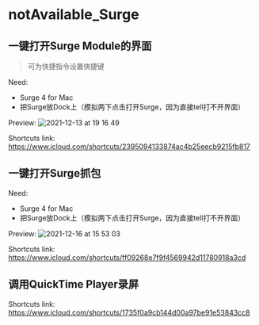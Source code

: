 # notAvailable_Surge


## 一键打开Surge Module的界面

> 可为快捷指令设置快捷键

Need:
- Surge 4 for Mac
- 把Surge放Dock上（模拟两下点击打开Surge，因为直接tell打不开界面）

Preview:
![2021-12-13 at 19 16 49](https://user-images.githubusercontent.com/96053129/145803531-dd823d1e-6f1e-43b6-8090-6735691966a0.gif)

Shortcuts link:
https://www.icloud.com/shortcuts/2395094133874ac4b25eecb9215fb817


## 一键打开Surge抓包

Need:
- Surge 4 for Mac
- 把Surge放Dock上（模拟两下点击打开Surge，因为直接tell打不开界面）

Preview:
![2021-12-16 at 15 53 03](https://user-images.githubusercontent.com/96053129/146330730-92e1b8e6-b629-43d8-852e-710c66217ff4.gif)

Shortcuts link:
https://www.icloud.com/shortcuts/ff09268e7f9f4569942d11780918a3cd



## 调用QuickTime Player录屏

Shortcuts link:
https://www.icloud.com/shortcuts/1735f0a9cb144d00a97be91e53843cc8

